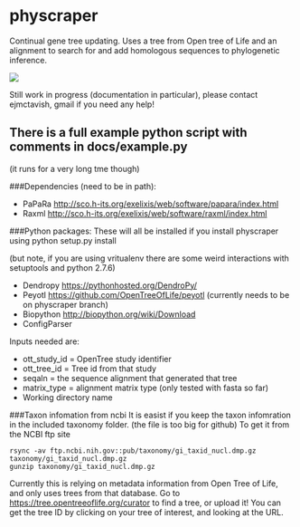 # physcraper
Continual gene tree updating. 
Uses a tree from Open tree of Life and an alignment to search for and add homologous sequences to phylogenetic inference. 

![](https://cdn.rawgit.com/snacktavish/physcraper/master/docs/physcraper.svg)

Still work in progress (documentation in particular), please contact ejmctavish, gmail if you need any help!
## There is a full example python script with comments in docs/example.py 
(it runs for a very long tme though)

###Dependencies (need to be in path): 
- PaPaRa http://sco.h-its.org/exelixis/web/software/papara/index.html 
- Raxml http://sco.h-its.org/exelixis/web/software/raxml/index.html 

###Python packages: 
These will all be installed if you install physcraper using 
    python setup.py install

(but note, if you are using vritualenv there are some weird interactions with setuptools and python 2.7.6)

- Dendropy https://pythonhosted.org/DendroPy/ 
- Peyotl https://github.com/OpenTreeOfLife/peyotl (currently needs to be on physcraper branch)
- Biopython http://biopython.org/wiki/Download
- ConfigParser 

Inputs needed are:
- ott_study_id =  OpenTree study identifier  
- ott_tree_id  = Tree id from that study  
- seqaln = the sequence alignment that generated that tree  
- matrix_type = alignment matrix type (only tested with fasta so far)  
- Working directory name

###Taxon infomation from ncbi
It is easist if you keep the taxon infomration in the included taxonomy folder. (the file is too big for github)
To get it from the NCBI ftp site

    rsync -av ftp.ncbi.nih.gov::pub/taxonomy/gi_taxid_nucl.dmp.gz taxonomy/gi_taxid_nucl.dmp.gz  
    gunzip taxonomy/gi_taxid_nucl.dmp.gz



Currently this is relying on metadata information from Open Tree of Life,
and only uses trees from that database.
Go to https://tree.opentreeoflife.org/curator to find a tree, or upload it!
You can get the tree ID by clicking on your tree of interest, and looking at the URL.

